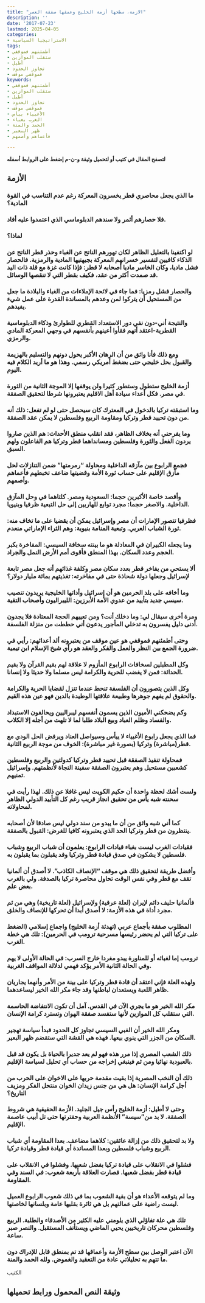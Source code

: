 ```yaml
---
title: "الازمة، سطحها أزمة الخليج وعمقها صفقة العصر"
description: ''
date: '2017-07-23'
lastmod: 2025-04-05
categories:
- الاستراتيجيا السياسية
tags:
- أطمئنهم فموقفي
- ستقلب الموازين
- أطيل
- تجاوز الحدود
- فموقفي موقف
keywords:
- أطمئنهم فموقفي
- ستقلب الموازين
- أطيل
- تجاوز الحدود
- فموقفي موقف
- الأغبياء ييأس
- الغرب بغباء
- الحمد والمنة
- ظهر البعير
- فأعماهم وأصمهم

---
```

**لتصفح المقال في كتيب أو لتحميل وثيقة و-ن-م إضغط على الروابط أسفله**

## **الأزمة**

### ما الذي يجعل محاصري قطر يخسرون المعركة رغم عدم التناسب في القوة المادية؟

### فلا حصارهم أثمر ولا سندهم الدبلوماسي الذي اعتمدوا عليه أفاد.

### لماذا؟

### لو اكتفينا بالتعليل الظاهر لكان تهورهم الناتج عن الغباء وحذر قطر الناتج عن الذكاء كافيين لتفسير خسرانهم المعركة بجبهتيها المادية والرمزية. فالحصار فشل ماديا، وكان الخاسر ماديا أصحابه لا قطر: فإذا كانت غزة مع قلة ذات اليد قد صمدت أكثر من عقد، فكيف بقطر التي لا تنقصها الوسائل.

### والحصار فشل رمزيا: فما جاء في لائحة الإملاءات من الغباء والبلادة ما جعل من المستحيل أن يتركوا لمن وعدهم بالمساندة القدرة على عمل شيء يفيدهم.

### والنتيجة أني-دون نفي دور الاستعداد القطري للطوارئ وذكاء الدبلوماسية القطرية-اعتقد أنهم فقأوا أعينهم بأنفسهم في وجهي المعركة المادي والرمزي.

### ومع ذلك فأنا واثق من أن الرهان الأكبر يحول دونهم والتسليم بالهزيمة والقبول بحل خليجي حتى بضغط أمريكي رسمي. وهذا هو ما أريد الكلام فيه اليوم.

### أزمة الخليج ستطول وستطور كثيرا ولن يوقفها إلا الموجة الثانية من الثورة في مصر. فكل أعداء سيادة أهل الاقليم يعتبرونها شرطا لتحقيق الصفقة.

### وما استبقته تركيا بالدخول في المعترك كان سيحصل حتى لو لم تفعل: ذلك أنه من دون تحييد قطر وتركيا ومقاومة الربيع وفلسطين لا يمكن عقد الصفقة.

### وما يفرحني أنه بخلاف الظاهر، فقد انقلب منطق الأحداث: هم الذين صاروا يردون الفعل والثورة وفلسطين ومسانداهما قطر وتركيا هم الفاعلون ولهم السبق.

### فجمع الرابوع بين مآزقه الداخلية ومحاولة “رمرمتها” ضمن التنازلات لحل مآزق الإقليم على حساب ثورة الأمة وقضيتها ضاعف تخبطهم فأعماهم وأصمهم.

### وأقصد خاصة الأكبرين حجما: السعودية ومصر. كلتاهما في وحل المآزق الداخلية. والاصغر حجما: مجرد توابع للهاربين إلى حل التبعية ظرفيا وبنيويا.

### فظرفيا تتصور الإمارات أن مصر وإسرائيل يمكن أن يقضيا على ما تخاف منه: ثورة الشباب العربي. وتبعية المنامة بنيوية: وهم الثراء الإماراتي منعدم.

### وما يجعله الكبيران في المعادلة هو ما بينته سخافة السيسي: المفاخرة بكبر الحجم وعدد السكان. بهذا المنطق فأقوى أمم الأرض النمل والجراد.

### ألا يستحي من يفاخر قطر بعدد سكان مصر وكلفة غذائهم أنه جعل مصر تابعة لإسرائيل وجعلها دولة شحاذة حتى في مفاخرته: تغذيتهم بمائة مليار دولار؟

### وما أخافه على بلد الحرمين هو أن إسرائيل وأداتها الخليجية يريدون تنصيب سيسي جديد بتأييد من عدوي الأمة الأبرزين: الليبراليون وأصحاب التقية.

### ومرة أخرى سيقال لي: وما دخلك أنت؟ ومن تعييهم الحجة المعتادة فلا يجدون أدنى دليل يفسرون به تدخلي المأجور يدعون أني حططت من منزلة الفلسفة.

### وحتى أطمئنهم فموقفي هو عين موقف من يعتبرونه ألد أعدائهم: رأيي في ضرورة الجمع بين النظر والعمل والفكر والعقد هو رأي شيخ الإسلام ابن تيمية.

### وكل المطبلين لسخافات الرابوع المأزوم لا علاقة لهم بقيم القرآن ولا بقيم الحداثة: فمن لا يغضب للحرية والكرامة ليس مسلما ولا حديثا ولا إنسانا.

### وكل الذين يتصورون أن الفلسفة تنحط عندما تنزل لقضايا الحرية والكرامة والحقوق لم يفهم جوهرها وطبيعة علاقتها الوطيدة بالدين فهو عين هذه القيم.

### وكم يضحكني الأميون الذين يسمون أنفسهم ليبراليين ويحالفون الاستبداد والفساد وظلم العباد وبيع البلاد طلبا لما لا تلهث من أجله إلا الكلاب.

### فما الذي يجعل رابوع الأغبياء لا ييأس وسيواصل العناد ويرفض الحل الودي مع قطر(مباشرة) وتركيا (بصورة غير مباشرة): الخوف من موجة الربيع الثانية.

### فمحاولة تنفيذ الصفقة قبل تحييد قطر وتركيا كدولتين والربيع وفلسطين كشعبين مستحيل وهم يعتبرون الصفقة سفينة النجاة لأنظمتهم. وإسرائيل تمنيهم.

### ولست أشك لحظة واحدة أن حكيم الكويت ليس غافلا عن ذلك. لهذا رأيت في سحنته شبه يأس من تحقيق انجاز قريب رغم كل التأييد الدولي الظاهر لمحاولاته.

### كما أني شبه واثق من أن ما يبدو من سند دولي ليس صادقا لأن أصحابه ينتظرون من قطر وتركيا الحد الذي يعتبرونه كافيا للغرض: القبول بالصفقة.

### فقيادات الغرب ليست بغباء قيادات الرابوع: يعلمون أن شباب الربيع وشباب فلسطين لا يشكون في صدق قيادة قطر وتركيا وقد يقبلون بما يقبلون به.

### وأفضل طريقة لتحقيق ذلك هي موقف “الإنصاف الكاذب”. لا أصدق أن ألمانيا تقف مع قطر وفي نفس الوقت تحاول محاصرة تركيا بالصدفة. ولي بالغرب بعض علم.

### فألمانيا حليف دائم لإيران (لعلة عرقية) ولإسرائيل (لعلة تاريخية) وهي من ثم مجرد أداة في هذه الأزمة: لا أصدق أبدا أن تحركها للإنصاف والخلق.

### المطلوب صفقة بأجماع عربي (تهدئة أزمة الخليج) واجماع إسلامي (الضغط على تركيا التي لم يحضر رئيسها مسرحية ترومب في الحرمين): تلك هي خطة الغرب.

### ترومب إما لغبائه أو للمناورة يبدو مغردا خارج السرب: في الحالة الأولى لا يهم وفي الحالة الثانية الأمر يؤكد فهمي لدلالة المواقف الغربية.

### ولهذه العلة فإني اعتقد أن قادة قطر وتركيا على بينة من الأمر وأنهما يجاريان ظاهر اللعبة ويستعدان لباطنها وقد جاء مكر الله الخير ليساعدهما.

### مكر الله الخير هو ما يجري الآن في القدس. آمل أن تكون الانتفاضة الحاسمة التي ستقلب كل الموازين لأنها ستفسد صفقة الهوان وتسترد كرامة الإنسان.

### ومكر الله الخير أن الغبي السيسي تجاوز كل الحدود فبدأ سياسة تهجير السكان من الجزر التي ينوي بيعها. فهذه هي القشة التي ستقضم ظهر البعير.

### ذلك الشعب المصري إذا مرر هذه فهو لم يعد جديرا بالحياة بل يكون قد قبل بالعبودية نهائيا ومن ثم فينبغي إخراجه من حساب أي تحليل لسياسة الإقليم.

### ذلك أن النخب المصرية إذا بقيت مقدمة حربها على الاخوان على الحرب من أجل كرامة الإنسان: هل هي من جنس زيدان الخوان منتحل الفكر ومزيف التاريخ؟

### وحتى لا أطيل: أزمة الخليج رأس جيل الجليد. الأزمة الحقيقية هي شروط الصفقة. لا بد من”سيسة” الأنظمة العربية وحفترتها حتى تل أبيب عاصمة الإقليم.

### ولا بد لتحقيق ذلك من إزالة عائقين: كلاهما مضاعف. بعدا المقاومة أي شباب الربيع وشباب فلسطين وبعدا المساندة أي قيادة قطر وقيادة تركيا.

### فشلوا في الانقلاب على قيادة تركيا بفضل شعبها. وفشلوا في الانقلاب على قيادة قطر بفضل شعبها. فصارت العلاقة بأربعة شعوب: في السند وفي المقاومة.

### وما لم يتوقعه الأعداء هو أن بقية الشعوب بما في ذلك شعوب الرابوع العميل ليست راضية على عمالتهم بل هي ثائرة بقلبها عامة وبلسانها لخاصتها.

### تلك هي علة تفاؤلي الذي يلومني عليه الكثير من الأصدقاء والطلبة. الربيع وفلسطين محركان تاريخيين يحيي الماضي ويستأنف المستقبل. والنصر صبر ساعة.

### الآن اعتبر الوصل بين سطح الأزمة وأعماقها قد تم بمنطق قابل للإدراك دون ما تتهم به تحليلاتي عادة من التعقيد والغموض. ولله الحمد والمنة.

الكتيب

## وثيقة النص المحمول ورابط تحميلها

###
